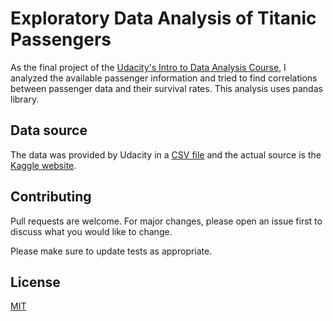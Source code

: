# Exploratory Data Analysis of Titanic Passengers

As the final project of the [Udacity's Intro to Data Analysis Course](https://classroom.udacity.com/courses/ud170), I analyzed the available passenger information and tried to find correlations between passenger data and their survival rates. This analysis uses pandas library.

## Data source

The data was provided by Udacity in a [CSV file](https://www.udacity.com/api/nodes/5454512672/supplemental_media/titanic-datacsv/download) and the actual source is the [Kaggle website](https://www.kaggle.com/c/titanic/data).



## Contributing
Pull requests are welcome. For major changes, please open an issue first to discuss what you would like to change.

Please make sure to update tests as appropriate.

## License
[MIT](https://choosealicense.com/licenses/mit/)
